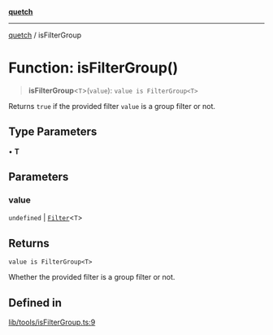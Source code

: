 [**quetch**](../README.md)

***

[quetch](../README.md) / isFilterGroup

# Function: isFilterGroup()

> **isFilterGroup**\<`T`\>(`value`): `value is FilterGroup<T>`

Returns `true` if the provided filter `value` is a group filter or not.

## Type Parameters

• **T**

## Parameters

### value

`undefined` | [`Filter`](../type-aliases/Filter.md)\<`T`\>

## Returns

`value is FilterGroup<T>`

Whether the provided filter is a group filter or not.

## Defined in

[lib/tools/isFilterGroup.ts:9](https://github.com/nevoland/quetch/blob/3b1cd3aac672a1a4d2ad52892d4fa09995f51627/lib/tools/isFilterGroup.ts#L9)

